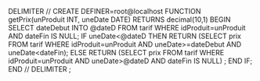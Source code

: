 DELIMITER //
CREATE DEFINER=root@localhost FUNCTION getPrix(unProduit INT, uneDate DATE) RETURNS decimal(10,1)
BEGIN
SELECT dateDebut INTO @dateD FROM tarif WHERE idProduit=unProduit AND dateFin IS NULL;
IF uneDate<@dateD THEN
    RETURN (SELECT prix FROM tarif WHERE idProduit=unProduit AND uneDate>=dateDebut AND uneDate<dateFin);
ELSE
    RETURN (SELECT prix FROM tarif WHERE idProduit=unProduit AND uneDate>@dateD AND dateFin IS NULL) ;
END IF;
END //
DELIMITER ;
